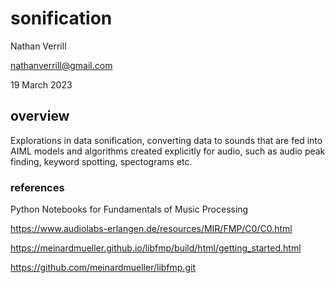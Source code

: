 # sonification

Nathan Verrill

nathanverrill@gmail.com

19 March 2023

## overview

Explorations in data sonification, converting data to sounds that are fed into AIML models and algorithms created explicitly for audio, such as audio peak finding, keyword spotting, spectograms etc.

### references

Python Notebooks for Fundamentals of Music Processing

https://www.audiolabs-erlangen.de/resources/MIR/FMP/C0/C0.html

https://meinardmueller.github.io/libfmp/build/html/getting_started.html

https://github.com/meinardmueller/libfmp.git
